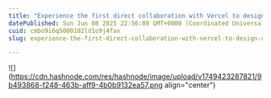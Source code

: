 ```yaml
---
title: "Experience the first direct collaboration with Vercel to design and build a marketplace page"
datePublished: Sun Jun 08 2025 22:56:09 GMT+0000 (Coordinated Universal Time)
cuid: cmbo9i6q5000102ld1o9j4fax
slug: experience-the-first-direct-collaboration-with-vercel-to-design-and-build-a-marketplace-page

---
```


![](https://cdn.hashnode.com/res/hashnode/image/upload/v1749423287821/9b493868-f248-463b-aff9-4b0b9132ea57.png align="center")
